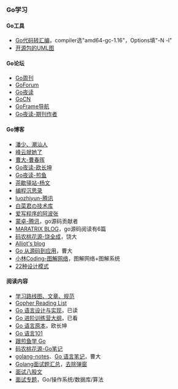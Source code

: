 ### Go学习

#### Go工具
* [Go代码转汇编](https://go.godbolt.org/)，compiler选"amd64-gc-1.16"，Options填"-N -l"
* [开源包的UML图](https://www.dumels.com)

#### Go论坛
* [Go周刊](https://studygolang.com/go/weekly)
* [GoForum](https://forum.golangbridge.org/)
* [Go夜读](https://talkgo.org/latest)
* [GoCN](https://gocn.vip/)
* [GoFrame导航](https://goframe.org/pages/viewpage.action?pageId=3672756)
* [Go夜读-期刊作者](https://github.com/talkgo/night/#contributors-1)

#### Go博客
* [潘少、潮汕人](https://strikefreedom.top/reading-list)
* [峰云就她了](http://xiaorui.cc/)
* [曹大-曹春晖](https://xargin.com/readings/)
* [Go夜读-欧长坤](https://blog.changkun.de/)
* [Go夜读-煎鱼](https://eddycjy.com/posts/)
* [茶歇驿站-杨文](https://maiyang.me/)
* [编程沉思录](https://www.cyhone.com/articles/think-in-sync-pool/)
* [luozhiyun-腾讯](https://www.luozhiyun.com/)
* [白菜君の技术库](https://whiteccinn.github.io/)
* [爱写程序的阿波张](https://www.cnblogs.com/abozhang/)
* [蒙卓-腾讯](https://mzh.io/)，go源码贡献者
* [MARATRIX BLOG](https://maratrix.cn/)，go源码阅读有6篇
* [码农桃花源-饶全成](https://www.qcrao.com/)，饶大
* [Alliot's blog](https://www.iots.vip/post/mind/love-mentality.html)
* [Go 从源码到应用](https://gocn.vip/column/L4RWxzHVQO)，曹大
* [小林Coding-图解网络](https://xiaolincoding.com/)，图解网络+图解系统
* [22种设计模式](https://refactoringguru.cn/design-patterns/catalog)

#### 阅读内容
* [学习路线图、文章、规范](https://github.com/yongxinz/gopher)
* [Gopher Reading List](https://github.com/qichengzx/gopher-reading-list-zh_CN)
* [Go 语言设计与实现](https://draveness.me/golang/)，已读
* [Go 进阶训练营大纲](https://shimo.im/docs/vX9YgCchV3XwgYTH/read)，已看
* [Go 语言原本](https://golang.design/under-the-hood/)，欧长坤
* [Go 语言101](https://gfw.go101.org/article/101.html)
* [跟煎鱼学 Go](https://eddycjy.gitbook.io/golang/)
* [码农桃花源-Go笔记](https://golang.design/go-questions)
* [golang-notes](https://github.com/cch123/golang-notes)、[Go 语言笔记](https://go.xargin.com/)，曹大
* [Golang面试题汇总](https://www.golangroadmap.com/interview/books/questions/golang/)，[去除弹窗](javascript:document.getElementsByClassName%28'v-dialog-container'%29[0].remove%28%29;)
* [面试八股文](https://www.topgoer.cn/docs/gomianshiti/gomianshiti-1dd225t6esqld)
* [面试专题](https://bytemode.github.io/interview/)，Go/操作系统/数据库/算法

